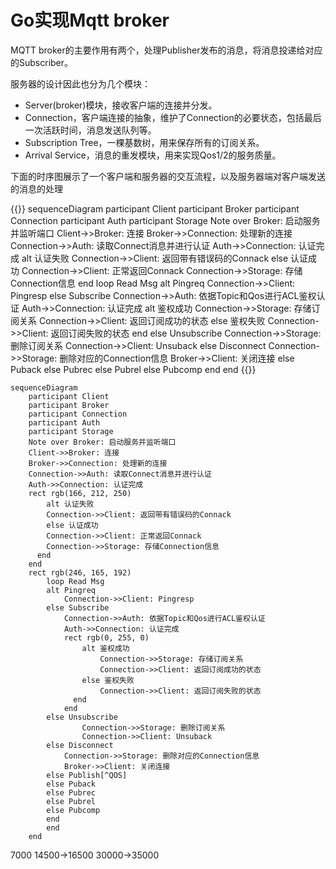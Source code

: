 # Go实现Mqtt broker

MQTT broker的主要作用有两个，处理Publisher发布的消息，将消息投递给对应的Subscriber。

服务器的设计因此也分为几个模块：

- Server(broker)模块，接收客户端的连接并分发。
- Connection，客户端连接的抽象，维护了Connection的必要状态，包括最后一次活跃时间，消息发送队列等。
- Subscription Tree，一棵基数树，用来保存所有的订阅关系。
- Arrival Service，消息的重发模块，用来实现Qos1/2的服务质量。

下面的时序图展示了一个客户端和服务器的交互流程，以及服务器端对客户端发送的消息的处理

{{<mermaid>}}
sequenceDiagram
    participant Client
    participant Broker
    participant Connection
    participant Auth
    participant Storage
    Note over Broker: 启动服务并监听端口
    Client->>Broker: 连接
    Broker->>Connection: 处理新的连接
    Connection->>Auth: 读取Connect消息并进行认证
    Auth->>Connection: 认证完成
    alt 认证失败
        Connection->>Client: 返回带有错误码的Connack
    else 认证成功
        Connection->>Client: 正常返回Connack
        Connection->>Storage: 存储Connection信息
    end
    loop Read Msg
        alt Pingreq
            Connection->>Client: Pingresp
        else Subscribe
            Connection->>Auth: 依据Topic和Qos进行ACL鉴权认证
            Auth->>Connection: 认证完成
            alt 鉴权成功
            	Connection->>Storage: 存储订阅关系
            	Connection->>Client: 返回订阅成功的状态
            else 鉴权失败
            	Connection->>Client: 返回订阅失败的状态
            end
        else Unsubscribe
        	Connection->>Storage: 删除订阅关系
        	Connection->>Client: Unsuback
        else Disconnect
            Connection->>Storage: 删除对应的Connection信息
            Broker->>Client: 关闭连接
        else Puback
        else Pubrec
        else Pubrel
        else Pubcomp
        end
    end
{{</mermaid>}}

```mermaid
sequenceDiagram
    participant Client
    participant Broker
    participant Connection
    participant Auth
    participant Storage
    Note over Broker: 启动服务并监听端口
    Client->>Broker: 连接
    Broker->>Connection: 处理新的连接
    Connection->>Auth: 读取Connect消息并进行认证
    Auth->>Connection: 认证完成
    rect rgb(166, 212, 250)
    	alt 认证失败
        Connection->>Client: 返回带有错误码的Connack
	    else 认证成功
        Connection->>Client: 正常返回Connack
        Connection->>Storage: 存储Connection信息
  	  end
    end
    rect rgb(246, 165, 192)
	    loop Read Msg
        alt Pingreq
            Connection->>Client: Pingresp
        else Subscribe
            Connection->>Auth: 依据Topic和Qos进行ACL鉴权认证
            Auth->>Connection: 认证完成
            rect rgb(0, 255, 0)
            	alt 鉴权成功
            		Connection->>Storage: 存储订阅关系
            		Connection->>Client: 返回订阅成功的状态
	            else 鉴权失败
            		Connection->>Client: 返回订阅失败的状态
  	          end
            end
        else Unsubscribe
        		Connection->>Storage: 删除订阅关系
        		Connection->>Client: Unsuback
        else Disconnect
            Connection->>Storage: 删除对应的Connection信息
            Broker->>Client: 关闭连接
        else Publish[^QOS]
        else Puback
        else Pubrec
        else Pubrel
        else Pubcomp
        end
    	end
    end
```

[Publish服务质量]: https://leaxoy.github.io/2019/12/mqtt-protocol/#heading-11


7000
14500->16500
30000->35000

